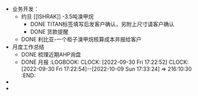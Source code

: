 - 业务开发：
	- 约旦 [[ISHRAK]] -3.5吨溴甲烷
		- DONE TITAN标签填写后发客户确认，另附上尺寸请客户确认
		- DONE 货款提醒
	- DONE 利比亚-一个柜子溴甲烷核算成本并报给客户
- 月度工作总结
	- DONE 梳理近期AHP询盘
	- DONE 月报
	  :LOGBOOK:
	  CLOCK: [2022-09-30 Fri 17:22:52]
	  CLOCK: [2022-09-30 Fri 17:22:54]--[2022-10-09 Sun 17:33:24] =>  216:10:30
	  :END:
-
-